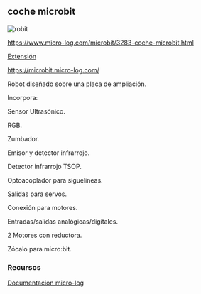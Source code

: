 
## coche microbit 

![robit](https://i.imgur.com/sVvkB7S.jpg)

https://www.micro-log.com/microbit/3283-coche-microbit.html

[Extensión](https://github.com/lzty634158/yahboom_mbit_en)

https://microbit.micro-log.com/

Robot diseñado sobre una placa de ampliación.

Incorpora:

Sensor Ultrasónico.

RGB.

Zumbador.

Emisor y detector infrarrojo.

Detector infrarrojo TSOP.

Optoacoplador para siguelineas.

Salidas para servos.

Conexión para motores.

Entradas/salidas analógicas/digitales.

2 Motores con reductora.

Zócalo para micro:bit.


### Recursos

[Documentacion micro-log](https://microbit.micro-log.com/coche-microbit/)